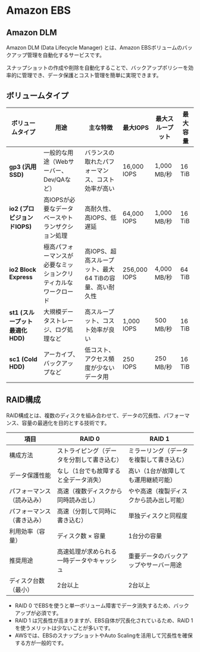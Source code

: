 # Amazon EBS

## Amazon DLM

Amazon DLM (Data Lifecycle Manager) とは、Amazon EBSボリュームのバックアップ管理を自動化するサービスです。

スナップショットの作成や削除を自動化することで、バックアップポリシーを効率的に管理でき、データ保護とコスト管理を簡単に実現できます。

## ボリュームタイプ

| ボリュームタイプ              | 用途                                    | 主な特徴                                         | 最大IOPS             | 最大スループット   | 最大容量        |
|-----------------------------|---------------------------------------|-------------------------------------------------|----------------------|-------------------|-----------------|
| **gp3 (汎用SSD)**           | 一般的な用途（Webサーバー、Dev/QAなど）  | バランスの取れたパフォーマンス、コスト効率が高い   | 16,000 IOPS          | 1,000 MB/秒       | 16 TiB          |
| **io2 (プロビジョンドIOPS)** | 高IOPSが必要なデータベースやトランザクション処理 | 高耐久性、高IOPS、低遅延                        | 64,000 IOPS          | 1,000 MB/秒       | 16 TiB          |
| **io2 Block Express**       | 極高パフォーマンスが必要なミッションクリティカルなワークロード | 高IOPS、超高スループット、最大64 TiBの容量、高い耐久性 | 256,000 IOPS         | 4,000 MB/秒       | 64 TiB          |
| **st1 (スループット最適化HDD)** | 大規模データストレージ、ログ処理など      | 高スループット、コスト効率が良い                 | 1,000 IOPS           | 500 MB/秒         | 16 TiB          |
| **sc1 (Cold HDD)**          | アーカイブ、バックアップなど            | 低コスト、アクセス頻度が少ないデータ用            | 250 IOPS             | 250 MB/秒         | 16 TiB          |



## RAID構成

RAID構成とは、複数のディスクを組み合わせて、データの冗長性、パフォーマンス、容量の最適化を目的とする技術です。

| 項目                   | RAID 0                                 | RAID 1                                 |
|------------------------|-----------------------------------------|-----------------------------------------|
| 構成方法               | ストライピング（データを分割して書き込む） | ミラーリング（データを複製して書き込む） |
| データ保護性能         | なし（1台でも故障すると全データ消失）    | 高い（1台が故障しても運用継続可能）      |
| パフォーマンス（読み込み） | 高速（複数ディスクから同時読み出し）     | やや高速（複製ディスクから読み出し可能） |
| パフォーマンス（書き込み） | 高速（分割して同時に書き込む）           | 単独ディスクと同程度                     |
| 利用効率（容量）        | ディスク数 × 容量                        | 1台分の容量                              |
| 推奨用途               | 高速処理が求められる一時データやキャッシュ | 重要データのバックアップやサーバー用途    |
| ディスク台数（最小）    | 2台以上                                 | 2台以上                                  |

- RAID 0 でEBSを使うと単一ボリューム障害でデータ消失するため、バックアップが必須です。
- RAID 1 は冗長性が高まりますが、EBS自体が冗長化されているため、RAID 1を使うメリットは少ないことが多いです。
- AWSでは、EBSのスナップショットやAuto Scalingを活用して冗長性を確保する方が一般的です。
